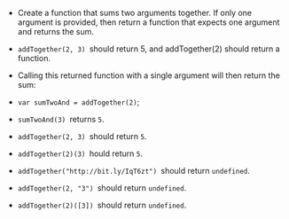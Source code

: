 * Create a function that sums two arguments together. If only one argument is provided, then return a function that expects one argument and returns the sum.

*  ```addTogether(2, 3) ```should return 5, and addTogether(2) should return a function.

* Calling this returned function with a single argument will then return the sum:

* ```var sumTwoAnd = addTogether(2)```;

* ```sumTwoAnd(3) ```returns ```5```.
* ```addTogether(2, 3) ```should return ```5```.
* ```addTogether(2)(3) ```hould return ```5```.
* ```addTogether("http://bit.ly/IqT6zt") ```should return ```undefined```.
* ```addTogether(2, "3") ```should return ```undefined```.
* ```addTogether(2)([3]) ```should return ```undefined```.

